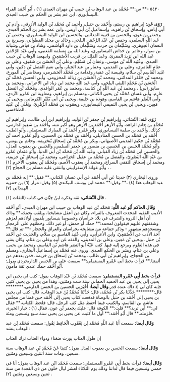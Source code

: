 ٥٤٣٠ -** س:** مُحَمَّد بن عبد الوهاب بْن حبيب بْن مهران العبدي (١) ، أَبُو أَحْمَد الفراء النيسابوري، ابن عم بشر بن الحكم بن حبيب العبدي.

**رَوَى عَن:** إبراهيم بن رستم، وأَحْمَد بن حنبل، وأحمد بْن مُحَمَّد بْن الوليد الأزرقي، وآدم بْن أَبي إياس، وإسحاق بْن راهويه، وإسماعيل بْن أَبي أويس، وابن عمه بشر بن الحكم العبدي، وجعفر بن عون، والحسن بن قتيبة المدائني، والحسين ابن الوليد النيسابوري، وحفص بْن عَبد اللَّهِ السلمي، وحفص بْن عَبْد الرَّحْمَنِ البلخي، وخالد بن مخلد القطواني، وسريج بن النعمان الجوهري، وسُلَيْمان بن حرب، وسُلَيْمان بن داود الهاشمي، وشاذ بن فياض وشبابة بن سوار، وعامر بن خداش النيسابوري، وعَبد الله بن مسلمة القعنبي، وأَبِي عَبْد الرَّحْمَنِ عَبد الله ابن يَزِيدَ المقرئ، وعَبد المَلِك بن قريب الأَصْمَعِيّ، وابيهعبد الوهاب بْن حبيب العبدي، وعُبَيد الله بْن موسى، وعفان بْن مُسْلِم، وعلي بْن الْحَسَن بن شقيق، وعلي بن عثام العامري، وعلي بن المديني، وعمار بن عبد الجبار، وأبي نعيم الفضل بْن دكين، وأبي عُبَيد الْقَاسِم بْن سلام، وقبيصة بْن عقبة، وقدامة بن مُحَمَّد الخشرمي، ومحاضر بْن المورع، ومحمد بْن جَعْفَر المدائني، ومحمد بْن الْحَسَن بن زبالة المخزومي، وأبي الحسن مُحَمَّد بْن الْحَسَن بْن مُحَمَّدِ الليثي البلخي، وأبي عَبد اللَّهِ محمد ابن زياد ابن الأعرابي، ومحمد بن سابق (س) ، ومحمد بْن عَبد اللَّهِ بْن كناسة، ومحمد بن عُمَر الواقدي، ومُحَمَّد بْن الفضل عارم، وأَبي غسان مُحَمَّد بْن يحيى الكناني، ومسلم بن إبراهيم، ومعاوية ابن عَمْرو الأزدي، وأبي النَّضْر هاشم بن القاسم، وهوذة بن خليفة، ويحيى بْن أَبي بُكَيْر الكرماني، ويحيى بْن مَعِين، ويحيى بْن يحيى التميمي النيسابوري، ويعقوب بن مُحَمَّد الزُّهْرِيّ، ويَعْلَى بْن عُبَيد الطنافسي.

**رَوَى عَنه:** النَّسَائي، وإبراهيم بْن جعفر بْن الوليد، وإبراهيم ابن أَبي طالب، وإبراهيم بْن مُحَمَّدٍ بن حاتم الزاهد، وأَبُو الأزهر أَحْمَد بن الأزهر وهو أكبر منه، وأَحْمَد بن سَعِيد الدارمي، كذلك، وأَحْمَد بن سلمة النيسابوري، وأَبُو عَمْرو أَحْمَد بْن المبارك المستملي، وأَبُو الطيب أَحْمَد بن مُحَمَّد بن الحسن المناديلي، وأَحْمَد بن مُحَمَّد بن الحسين، وأَبُو عَمْرو أحمد بْن مُحَمَّد بْن حكيم المديني الأصبهاني، وبكر بن مُحَمَّد بْن إسحاق بْنخزيمة، وحاتم بن يونس، وأَبُو مُحَمَّد الحسن بن الحسين بن منصور بن جعفر السلمي، والحسن بن يعقوب العدل، والحسين ابن مُحَمَّد بْن زياد القباني، وعَبد الله بْن مُحَمَّد بْن أَبي الدنيا، وأَبُو عثمان عَمْرو بن عَبْدِ اللَّهِ البَصْرِيّ، والفضل بن مُحَمَّد بن عقيل الخزاعي، ومحمد بْن إسحاق بْن خزيمة، ومحمد بْن إسحاق الثقفي السراج، ومحمد بْن يعقوب الأصم، ومُحَمَّد بْن يعقوب الأخرم (١) ، وأَبُو عوانة الإسفراييني وانتقى عليه مسلم بن الحجاج (٢) .

وروى البخاري (٣) حديثا عَن أبي أَحْمَد عَن أبي غسان الكناني،** فقيل:** إنه مُحَمَّد بن عبد الوهاب هذا (٤) ،** وقيل:** محمد ابن يوسف البيكندي (٥) وقيل: مرار (٦) بن حمويه الهمذاني (٧) .

**قال النَّسَائي:** ثقة.وذكره ابنُ حِبَّان في كتاب (الثقات (١) .

**وَقَال الحاكم أَبُو عَبد اللَّهِ:** مُحَمَّد بْن عبد الوهاب بن حبيب ابن مهران العبدي، أَبُو أَحْمَد الأديب الفقيه المحدث المعروف بالفراء، وكان من أعقل مشايخنا، ويلقب بحمك،** وذاك أن أهل الثروة والشرف في بلاد خراسان وخصوصا بنيسابور يلقبون أولادهم لعزهم وشفقتهم عليهم فيقولون لمحمد:** حمك أو حمش، أو غير ذلك. وخطتهم على الرمجار ومسجدهم مشهور - وذكر جماعة من مشايخه بخراسان والعراق والحجاز -** ثم قال:** أخذ الأدب عن الأَصْمَعِيّ، وابن الأعرابي، وأبي عُبَيد القاسم بن سلام، والحديث عن أَحْمَد بْن حنبل، ويحيى بْن مَعِين، وعلي بن المديني، والفقه عَن أَبِيهِ وعلي بن عثام، وكان يفتي في هذه العلوم ويرجع إليه فيها. كتب عَنْهُ أبو النضر هاشم بْن القاسم، ومحمد بن يحيى، وعلي بن عثام، وبشر بن الحكم العبدي. وروى عنه مُحَمَّد بن إسماعيل البخاري، ومسلم بن الحجاج، وإبراهيم بْن أَبي طالب، ومحمد بْن إسحاق بن خزيمة، فمن بعدهم من أئمتنا.** قرأت بخط أبي عَمْرو المستملي:** سمعت علي بن الحسن الداربجردي يقول: أَبُو أَحْمَد حمك عندي ثقة مأمون.

**قرأت بخط أَبِي عَمْرو المستملي:** سمعت مُحَمَّد بْن عَبْد الوهاب يقول: كتب لي يحيى ابن يحيى إلى يحيى بن عبد الحميد الحماني سنة ست ومئتين، وهذا من يحيى بن يحيى كثير، فإنه كان لي إذ ذاك عنده قدر.**وَقَال أيضا:** أَخْبَرَنِي الحسين بن الحسن الدارمي،******** قال:******** حَدَّثَنَا بكر بْن مُحَمَّد، قال: حَدَّثَنَا مُحَمَّدُ بْنُ عبد الوهاب، قال: كتب لي يحيى بن يحيى إلى أَحْمَد بن حنبل بالوصاة فدفعت كتاب يحيى إلى أَحْمَد حين قمنا من مجلس هاشم بن القاسم، والكتيب فيما أحفظ مثل كف الرجل، قال: فلحظ الكتاب،** فقال لي:** أين تريد؟** قلت:** الكوفة قال: عليك بجعفر بْن عون، فقال (١) : خيار الخيرة، فلزمته.** قال أَبُو أَحْمَد:** أول ما كتبت عن يحيى بن يحيى سنة سبع وتسعين ومئة.

**وَقَال أيضا:** سمعت أَبَا عَبد اللَّهِ مُحَمَّد بْن يَعْقُوب الْحَافِظ يَقُول: سمعت مُحَمَّد بْن عبد الوهاب ينشد:

إن طول العتاب يورث ضغناء ودواء العتاب ترك العتاب

**وَقَال أيضا:** سمعت الحسن بن يعقوب العدل يقول: كتبنا عَنْ مُحَمَّدِ بْنِ عبد الوهاب سنة سبعين، ومات سنة اثنتين وسبعين ومئتين.

**وَقَال أيضا:** قرأت بخط أَبِي عَمْرو المستملي: سمعت مُحَمَّد ابْن عبد الوهاب يقول: أنا في خمس وتسعين فيما قال لداتنا وذلك يوم الثلاثاء لعشر ليال خلون من ذي القعدة من سنة ثنتين وسبعين ومئتين (٢) .